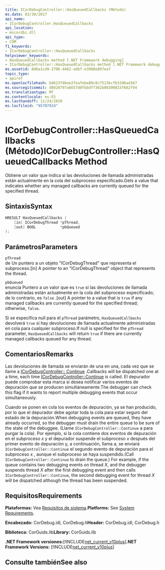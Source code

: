```yaml
---
title: ICorDebugController::HasQueuedCallbacks (Método)
ms.date: 03/30/2017
api_name:
- ICorDebugController.HasQueuedCallbacks
api_location:
- mscordbi.dll
api_type:
- COM
f1_keywords:
- ICorDebugController::HasQueuedCallbacks
helpviewer_keywords:
- HasQueuedCallbacks method [.NET Framework debugging]
- ICorDebugController::HasQueuedCallbacks method [.NET Framework debugging]
ms.assetid: 0d6a1cd9-370b-4462-adbf-e3980e897ea7
topic_type:
- apiref
ms.openlocfilehash: bd623f8bee2feafebe80c0c7513bcfb33d6ad367
ms.sourcegitcommit: d8020797a6657d0fbbdff362b80300815f682f94
ms.translationtype: MT
ms.contentlocale: es-ES
ms.lasthandoff: 11/24/2020
ms.locfileid: "95707924"
---
```

# <a name="icordebugcontrollerhasqueuedcallbacks-method"></a><span data-ttu-id="fceaf-102">ICorDebugController::HasQueuedCallbacks (Método)</span><span class="sxs-lookup"><span data-stu-id="fceaf-102">ICorDebugController::HasQueuedCallbacks Method</span></span>

<span data-ttu-id="fceaf-103">Obtiene un valor que indica si las devoluciones de llamada administradas están actualmente en la cola del subproceso especificado.</span><span class="sxs-lookup"><span data-stu-id="fceaf-103">Gets a value that indicates whether any managed callbacks are currently queued for the specified thread.</span></span>  
  
## <a name="syntax"></a><span data-ttu-id="fceaf-104">Sintaxis</span><span class="sxs-lookup"><span data-stu-id="fceaf-104">Syntax</span></span>  
  
```cpp  
HRESULT HasQueuedCallbacks (  
    [in] ICorDebugThread *pThread,  
    [out] BOOL           *pbQueued  
);  
```  
  
## <a name="parameters"></a><span data-ttu-id="fceaf-105">Parámetros</span><span class="sxs-lookup"><span data-stu-id="fceaf-105">Parameters</span></span>  

 `pThread`  
 <span data-ttu-id="fceaf-106">de Un puntero a un objeto "ICorDebugThread" que representa el subproceso.</span><span class="sxs-lookup"><span data-stu-id="fceaf-106">[in] A pointer to an "ICorDebugThread" object that represents the thread.</span></span>  
  
 `pbQueued`  
 <span data-ttu-id="fceaf-107">enuncia Puntero a un valor que es `true` si las devoluciones de llamada administradas están actualmente en la cola del subproceso especificado; de lo contrario, es `false` .</span><span class="sxs-lookup"><span data-stu-id="fceaf-107">[out] A pointer to a value that is `true` if any managed callbacks are currently queued for the specified thread; otherwise, `false`.</span></span>  
  
 <span data-ttu-id="fceaf-108">Si se especifica null para el `pThread` parámetro, `HasQueuedCallbacks` devolverá `true` si hay devoluciones de llamada actualmente administradas en cola para cualquier subproceso.</span><span class="sxs-lookup"><span data-stu-id="fceaf-108">If null is specified for the `pThread` parameter, `HasQueuedCallbacks` will return `true` if there are currently managed callbacks queued for any thread.</span></span>  
  
## <a name="remarks"></a><span data-ttu-id="fceaf-109">Comentarios</span><span class="sxs-lookup"><span data-stu-id="fceaf-109">Remarks</span></span>  

 <span data-ttu-id="fceaf-110">Las devoluciones de llamada se enviarán de una en una, cada vez que se llame a [ICorDebugController:: Continue](icordebugcontroller-continue-method.md) .</span><span class="sxs-lookup"><span data-stu-id="fceaf-110">Callbacks will be dispatched one at a time, each time [ICorDebugController::Continue](icordebugcontroller-continue-method.md) is called.</span></span> <span data-ttu-id="fceaf-111">El depurador puede comprobar esta marca si desea notificar varios eventos de depuración que se producen simultáneamente.</span><span class="sxs-lookup"><span data-stu-id="fceaf-111">The debugger can check this flag if it wants to report multiple debugging events that occur simultaneously.</span></span>  
  
 <span data-ttu-id="fceaf-112">Cuando se ponen en cola los eventos de depuración, ya se han producido, por lo que el depurador debe agotar toda la cola para estar seguro del estado de la depuración.</span><span class="sxs-lookup"><span data-stu-id="fceaf-112">When debugging events are queued, they have already occurred, so the debugger must drain the entire queue to be sure of the state of the debuggee.</span></span> <span data-ttu-id="fceaf-113">(Llame `ICorDebugController::Continue` a para purgar la cola). Por ejemplo, si la cola contiene dos eventos de depuración en el subproceso *x* y el depurador suspende el subproceso *x* después del primer evento de depuración y, a continuación, llama a, se enviará `ICorDebugController::Continue` el segundo evento de depuración para el subproceso *x* , aunque el subproceso se haya suspendido.</span><span class="sxs-lookup"><span data-stu-id="fceaf-113">(Call `ICorDebugController::Continue` to drain the queue.) For example, if the queue contains two debugging events on thread *X*, and the debugger suspends thread *X* after the first debugging event and then calls `ICorDebugController::Continue`, the second debugging event for thread *X* will be dispatched although the thread has been suspended.</span></span>  
  
## <a name="requirements"></a><span data-ttu-id="fceaf-114">Requisitos</span><span class="sxs-lookup"><span data-stu-id="fceaf-114">Requirements</span></span>  

 <span data-ttu-id="fceaf-115">**Plataformas:** Vea [Requisitos de sistema](../../get-started/system-requirements.md).</span><span class="sxs-lookup"><span data-stu-id="fceaf-115">**Platforms:** See [System Requirements](../../get-started/system-requirements.md).</span></span>  
  
 <span data-ttu-id="fceaf-116">**Encabezado:** CorDebug.idl, CorDebug.h</span><span class="sxs-lookup"><span data-stu-id="fceaf-116">**Header:** CorDebug.idl, CorDebug.h</span></span>  
  
 <span data-ttu-id="fceaf-117">**Biblioteca:** CorGuids.lib</span><span class="sxs-lookup"><span data-stu-id="fceaf-117">**Library:** CorGuids.lib</span></span>  
  
 <span data-ttu-id="fceaf-118">**.NET Framework versiones:**[!INCLUDE[net_current_v10plus](../../../../includes/net-current-v10plus-md.md)]</span><span class="sxs-lookup"><span data-stu-id="fceaf-118">**.NET Framework Versions:** [!INCLUDE[net_current_v10plus](../../../../includes/net-current-v10plus-md.md)]</span></span>  
  
## <a name="see-also"></a><span data-ttu-id="fceaf-119">Consulte también</span><span class="sxs-lookup"><span data-stu-id="fceaf-119">See also</span></span>
